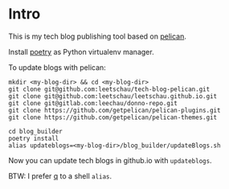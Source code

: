 # Intro

This is my tech blog publishing tool based on
[pelican](https://github.com/getpelican/pelican).

Install [poetry](https://github.com/sdispater/poetry)
as Python virtualenv manager.

To update blogs with pelican:
```
mkdir <my-blog-dir> && cd <my-blog-dir>
git clone git@github.com:leetschau/tech-blog-pelican.git
git clone git@github.com:leetschau/leetschau.github.io.git
git clone git@gitlab.com:leechau/donno-repo.git
git clone https://github.com/getpelican/pelican-plugins.git
git clone https://github.com/getpelican/pelican-themes.git

cd blog_builder
poetry install
alias updateblogs=<my-blog-dir>/blog_builder/updateBlogs.sh
```

Now you can update tech blogs in github.io with `updateblogs`.

BTW: I prefer [q](https://github.com/cal2195/q) to a shell `alias`.
